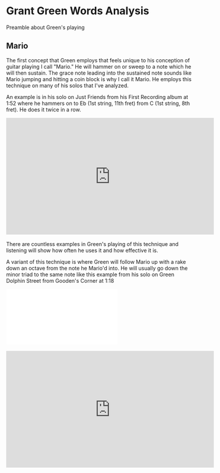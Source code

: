# Grant Green Words Analysis

Preamble about Green's playing

## Mario

The first concept that Green employs that feels unique to his conception of guitar playing I call "Mario." He will hammer on or sweep to a note which he will then sustain. The grace note leading into the sustained note sounds like Mario jumping and hitting a coin block is why I call it Mario. He employs this technique on many of his solos that I've analyzed.  

An example is in his solo on Just Friends from his First Recording album at 1:52 where he hammers on to Eb (1st string, 11th fret) from C (1st string, 8th fret). He does it twice in a row.

<iframe width="560" height="315" src="https://www.youtube.com/embed/x1cEbHpjjNs?start=111" frameborder="0" allow="accelerometer; autoplay; clipboard-write; encrypted-media; gyroscope; picture-in-picture" allowfullscreen></iframe>

There are countless examples in Green's playing of this technique and listening will show how often he uses it and how effective it is. 

A variant of this technique is where Green will follow Mario up with a rake down an octave from the note he Mario'd into. He will usually go down the minor triad to the same note like this example from his solo on Green Dolphin Street from Gooden's Corner at 1:18

![Image of Mario Variant](/analysis/grant_green_words/mario_variant.pdf)

<iframe width="560" height="315" src="https://www.youtube.com/embed/vUCYrcWbaH0?start=74" frameborder="0" allow="accelerometer; autoplay; clipboard-write; encrypted-media; gyroscope; picture-in-picture" allowfullscreen></iframe>
